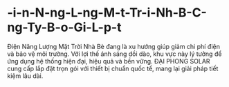 # -i-n-N-ng-L-ng-M-t-Tr-i-Nh-B-C-ng-Ty-B-o-Gi-L-p-t
Điện Năng Lượng Mặt Trời Nhà Bè đang là xu hướng giúp giảm chi phí điện và bảo vệ môi trường. Với lợi thế ánh sáng dồi dào, khu vực này lý tưởng để ứng dụng hệ thống hiện đại, hiệu quả và bền vững. ĐẠI PHONG SOLAR cung cấp lắp đặt trọn gói với thiết bị chuẩn quốc tế, mang lại giải pháp tiết kiệm lâu dài.
